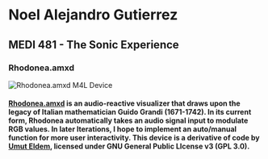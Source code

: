 # Noel Alejandro Gutierrez
## MEDI 481 - The Sonic Experience
### Rhodonea.amxd
![Rhodonea.amxd M4L Device](RhodoneaAbleton1.png) 
#### [Rhodonea.amxd](https://github.com/noelalejandro/Max/blob/main/Rhodonea.amxd) is an audio-reactive visualizer that draws upon the legacy of Italian mathematician Guido Grandi (1671-1742). In its current form, Rhodonea automatically takes an audio signal input to modulate RGB values. In later Iterations, I hope to implement an auto/manual function for more user interactivity. This device is a derivative of code by [Umut Eldem](https://github.com/umutreldem/hearing-glass/tree/main/tutorials), licensed under GNU General Public LIcense v3 (GPL 3.0).
